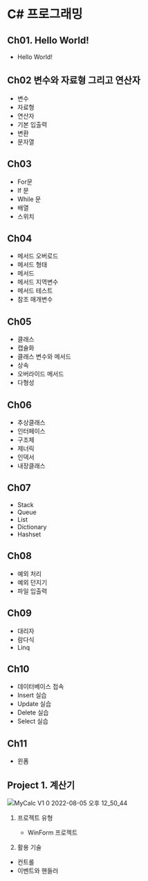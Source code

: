 # C# 프로그래밍

## Ch01. Hello World!
- Hello World!

## Ch02 변수와 자료형 그리고 연산자
- 변수
- 자료형
- 연산자
- 기본 입출력
- 변환
- 문자열

## Ch03
- For문
- If 문
- While 문
- 배열
- 스위치

## Ch04
- 메서드 오버로드
- 메서드 형태
- 메서드
- 메서드 지역변수
- 메서드 테스트
- 참조 매개변수

## Ch05
- 클래스
- 캡슐화
- 클래스 변수와 메서드
- 상속
- 오버라이드 메서드
- 다형성

## Ch06 
- 추상클래스
- 인터페이스
- 구조체
- 제너릭
- 인덱서
- 내장클래스


## Ch07
- Stack
- Queue
- List
- Dictionary
- Hashset

## Ch08
- 예외 처리
- 예외 던지기
- 파일 입출력

## Ch09
- 대리자
- 람다식
- Linq

## Ch10
- 데이터베이스 접속
- Insert 실습
- Update 실습
- Delete 실습
- Select 실습

## Ch11
- 윈폼



## Project 1. 계산기

![MyCalc V1 0 2022-08-05 오후 12_50_44](https://user-images.githubusercontent.com/109125227/182999502-9d4f14d7-0e9e-456e-a8e6-3b14c7e35fdf.png)

1. 프로젝트 유형
   - WinForm 프로젝트

2. 활용 기술
- 컨트롤
- 이벤트와 핸들러

















